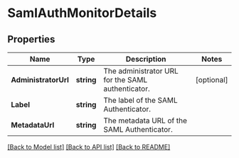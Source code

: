 # SamlAuthMonitorDetails

## Properties

Name | Type | Description | Notes
------------ | ------------- | ------------- | -------------
**AdministratorUrl** | **string** | The administrator URL for the SAML authenticator. | [optional] 
**Label** | **string** | The label of the SAML Authenticator. | 
**MetadataUrl** | **string** | The metadata URL of the SAML Authenticator. | 

[[Back to Model list]](../README.md#documentation-for-models) [[Back to API list]](../README.md#documentation-for-api-endpoints) [[Back to README]](../README.md)


